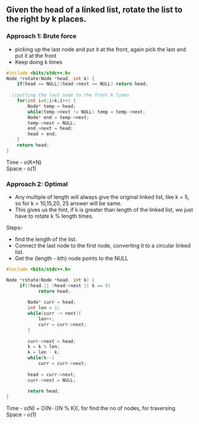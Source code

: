 ## Given the head of a linked list, rotate the list to the right by k places.


### Approach 1: Brute force
- picking up the last node and put it at the front, again pick the last and put it at the front
- Keep doing k times

```c++
#include <bits/stdc++.h> 
Node *rotate(Node *head, int k) {
    if(head == NULL||head->next == NULL) return head;
    
  //putting the last node to the front k times
    for(int i=0;i<k;i++) {
        Node* temp = head;
        while(temp->next != NULL) temp = temp->next;
        Node* end = temp->next;
        temp->next = NULL;
        end->next = head;
        head = end;
    }
    return head;
}
```
Time - o(K*N) </br>
Space - o(1)

### Approach 2: Optimal
- Any multiple of length will always give the original linked list, like k = 5, so for k = 10,15,20, 25 answer will be same.
- This gives us the hint, if k is greater than length of the linked list, we just have to rotate k % length times. 


Steps-

- find the length of the list.
- Connect the last node to the first node, converting it to a circular linked list.
- Get the (length - kth) node points to the NULL
```c++
#include <bits/stdc++.h> 

Node *rotate(Node *head, int k) {
     if(!head || !head->next || k == 0)
            return head;
        
        Node* curr = head;
        int len = 1;
        while(curr -> next){
            len++;
            curr = curr->next;
        }
        
        curr->next = head;
        k = k % len;
        k = len - k;
        while(k--)
            curr = curr->next;
        
        head = curr->next;
        curr->next = NULL;
        
        return head;
}
```


Time - o(N) + O(N- ((N % K)), for find the no of nodes, for traversing </br>
Space - o(1)
